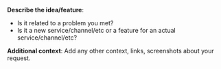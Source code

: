 <!-- This form is for feature request or idea suggestion only.

+ If you want to ask for help or if you have a question, please use this form: 

https://github.com/IllIlIlIlI/h/issues/new?template=question.md


+ If you want to report a bug, please use this form: 

https://github.com/IllIlIlIlI/h/issues/new?template=bug.md

-->


**Describe the idea/feature**:
- Is it related to a problem you met?
- Is it a new service/channel/etc or a feature for an actual service/channel/etc?


**Additional context**:
Add any other context, links, screenshots about your request.


